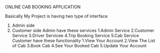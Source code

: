 ONLINE CAB BOOKING APPLICATION

Basically My Project is having two type of interface
   1. Admin side
   2. Customer side
Admin have these services
  1.Admin Service
  2.Customer Service
  3.Driver Servicee
  4.Trip Booking Service
  5.Cab Service
Customer have these functionality
 1.View Your Account
 2.View The List of Cab
 3.Book Cab
 4.See Your Booked Cab
 5.Update Your Account
